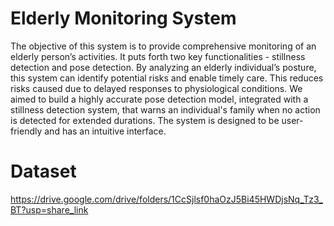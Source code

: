 # Elderly Monitoring System

The objective of this system is to provide comprehensive monitoring of an elderly person’s activities. It puts forth two key functionalities - stillness detection and pose detection. By analyzing an elderly individual’s posture, this system can identify potential risks and enable timely care. This reduces risks caused due to delayed responses to physiological conditions.  We aimed to build a highly accurate pose detection model, integrated with a stillness detection system, that warns an individual's family when no action is detected for extended durations. The system is designed to be user-friendly and has an intuitive interface.

# Dataset

https://drive.google.com/drive/folders/1CcSjlsf0haOzJ5Bi45HWDjsNq_Tz3_BT?usp=share_link


